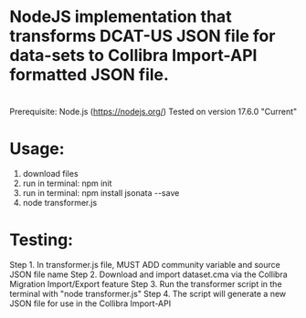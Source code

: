# NodeJS implementation that transforms DCAT-US JSON file for data-sets to Collibra Import-API formatted JSON file.
#
Prerequisite: Node.js (https://nodejs.org/) Tested on version 17.6.0 "Current"
# Usage: 
1. download files
2. run in terminal: npm init
3. run in terminal: npm install jsonata --save
4. node transformer.js
#
# Testing:

Step 1. In transformer.js file, MUST ADD community variable and source JSON file name
Step 2. Download and import dataset.cma via the Collibra Migration Import/Export feature
Step 3. Run the transformer script in the terminal with "node transformer.js"
Step 4. The script will generate a new JSON file for use in the Collibra Import-API

